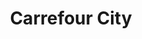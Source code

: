 ---
title: "Carrefour City"
url: /toulouse/carrefour-city-boulevard-des-recollets/
shop: Supermarkt
---